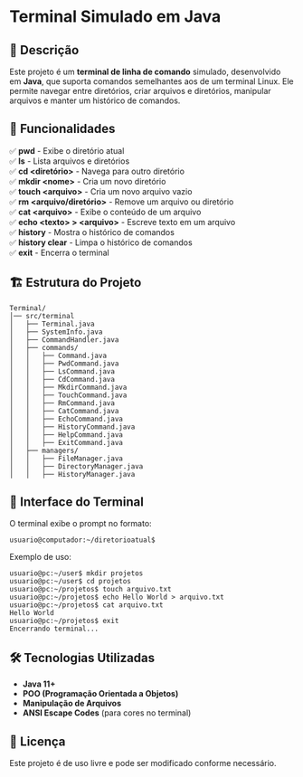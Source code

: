 # Terminal Simulado em Java

## 📌 Descrição
Este projeto é um **terminal de linha de comando** simulado, desenvolvido em **Java**, que suporta comandos semelhantes aos de um terminal Linux. Ele permite navegar entre diretórios, criar arquivos e diretórios, manipular arquivos e manter um histórico de comandos.

## 📂 Funcionalidades
✅ **pwd** - Exibe o diretório atual  
✅ **ls** - Lista arquivos e diretórios  
✅ **cd \<diretório\>** - Navega para outro diretório  
✅ **mkdir \<nome\>** - Cria um novo diretório  
✅ **touch \<arquivo\>** - Cria um novo arquivo vazio  
✅ **rm \<arquivo/diretório\>** - Remove um arquivo ou diretório  
✅ **cat \<arquivo\>** - Exibe o conteúdo de um arquivo  
✅ **echo \<texto\> > \<arquivo\>** - Escreve texto em um arquivo  
✅ **history** - Mostra o histórico de comandos  
✅ **history clear** - Limpa o histórico de comandos  
✅ **exit** - Encerra o terminal  

## 🏗 Estrutura do Projeto
```
Terminal/
│── src/terminal
│   ├── Terminal.java
│   ├── SystemInfo.java
│   ├── CommandHandler.java
│   ├── commands/
│   │   ├── Command.java
│   │   ├── PwdCommand.java
│   │   ├── LsCommand.java
│   │   ├── CdCommand.java
│   │   ├── MkdirCommand.java
│   │   ├── TouchCommand.java
│   │   ├── RmCommand.java
│   │   ├── CatCommand.java
│   │   ├── EchoCommand.java
│   │   ├── HistoryCommand.java
│   │   ├── HelpCommand.java
│   │   ├── ExitCommand.java
│   ├── managers/
│   │   ├── FileManager.java
│   │   ├── DirectoryManager.java
│   │   ├── HistoryManager.java
```

## 🎨 Interface do Terminal
O terminal exibe o prompt no formato:
```
usuario@computador:~/diretorioatual$
```
Exemplo de uso:
```
usuario@pc:~/user$ mkdir projetos
usuario@pc:~/user$ cd projetos
usuario@pc:~/projetos$ touch arquivo.txt
usuario@pc:~/projetos$ echo Hello World > arquivo.txt
usuario@pc:~/projetos$ cat arquivo.txt
Hello World
usuario@pc:~/projetos$ exit
Encerrando terminal...
```

## 🛠 Tecnologias Utilizadas
- **Java 11+**
- **POO (Programação Orientada a Objetos)**
- **Manipulação de Arquivos**
- **ANSI Escape Codes** (para cores no terminal)

## 📜 Licença
Este projeto é de uso livre e pode ser modificado conforme necessário.
